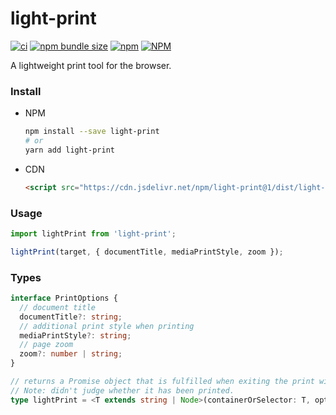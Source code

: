 # light-print

[![ci](https://img.shields.io/github/actions/workflow/status/xunmi1/light-print/ci.yml?style=flat-square&logo=github)](https://github.com/xunmi1/light-print/actions/workflows/ci.yml)
[![npm bundle size](https://img.shields.io/bundlephobia/minzip/light-print?style=flat-square)](https://www.npmjs.com/package/light-print)
[![npm](https://img.shields.io/npm/v/light-print?style=flat-square)](https://www.npmjs.com/package/light-print)
[![NPM](https://img.shields.io/npm/l/light-print?style=flat-square)](https://www.npmjs.com/package/light-print)

A lightweight print tool for the browser.

### Install

- NPM

  ```bash
  npm install --save light-print
  # or
  yarn add light-print
  ```

- CDN

  ```html
  <script src="https://cdn.jsdelivr.net/npm/light-print@1/dist/light-print.umd.min.js"></script>
  ```

### Usage

```js
import lightPrint from 'light-print';

lightPrint(target, { documentTitle, mediaPrintStyle, zoom });
```

### Types

```ts
interface PrintOptions {
  // document title
  documentTitle?: string;
  // additional print style when printing
  mediaPrintStyle?: string;
  // page zoom
  zoom?: number | string;
}

// returns a Promise object that is fulfilled when exiting the print window.
// Note: didn't judge whether it has been printed.
type lightPrint = <T extends string | Node>(containerOrSelector: T, options?: Partial<Options>) => Promise<void>;
```
